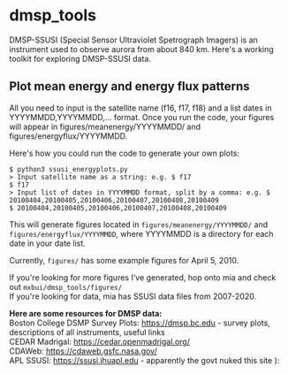 # dmsp_tools
DMSP-SSUSI (Special Sensor Ultraviolet Spetrograph Imagers) is an instrument used to observe aurora from about 840 km. Here's a working toolkit for exploring DMSP-SSUSI data.

## Plot mean energy and energy flux patterns
All you need to input is the satellite name (f16, f17, f18) and a list dates in YYYYMMDD,YYYYMMDD,... format. Once you run the code, your figures will appear in figures/meanenergy/YYYYMMDD/ and figures/energyflux/YYYYMMDD. 

Here's how you could run the code to generate your own plots:

```
$ python3 ssusi_energyplots.py
> Input satellite name as a string: e.g. $ f17
$ f17
> Input list of dates in YYYYMMDD format, split by a comma: e.g. $ 20100404,20100405,20100406,20100407,20100408,20100409
$ 20100404,20100405,20100406,20100407,20100408,20100409
```

This will generate figures located in `figures/meanenergy/YYYYMMDD/` and `figures/energyflux/YYYYMMDD`, where YYYYMMDD is a directory for each date in your date list.

Currently, `figures/` has some example figures for April 5, 2010.

If you're looking for more figures I've generated, hop onto mia and check out `mxbui/dmsp_tools/figures/` \
If you're looking for data, mia has SSUSI data files from 2007-2020.

**Here are some resources for DMSP data:** \
Boston College DSMP Survey Plots: https://dmsp.bc.edu - survey plots, descriptions of all instruments, useful links \
CEDAR Madrigal: https://cedar.openmadrigal.org/ \
CDAWeb: https://cdaweb.gsfc.nasa.gov/  \
APL SSUSI:
https://ssusi.jhuapl.edu - apparently the govt nuked this site ): 
